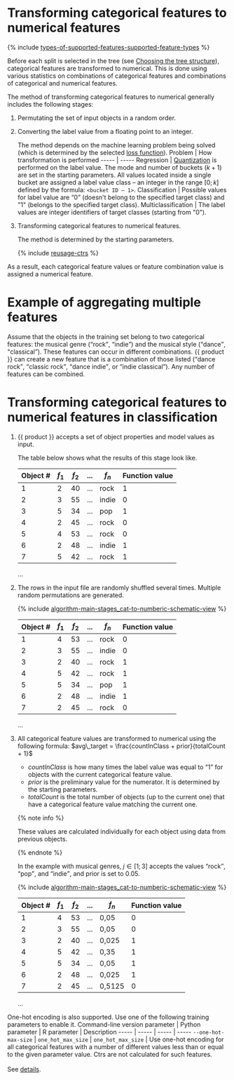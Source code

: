 # Transforming categorical features to numerical features

{% include [types-of-supported-features-supported-feature-types](../_includes/work_src/reusage-common-phrases/supported-feature-types.md) %}


Before each split is selected in the tree (see [Choosing the tree structure](algorithm-main-stages_choose-tree-structure.md)), categorical features are transformed to numerical. This is done using various statistics on combinations of categorical features and combinations of categorical and numerical features.

The method of transforming categorical features to numerical generally includes the following stages:
1. Permutating the set of input objects in a random order.

1. Converting the label value from a floating point to an integer.

    The method depends on the machine learning problem being solved (which is determined by the selected [loss function](loss-functions.md)).
    Problem | How transformation is performed
    ----- | -----
    Regression | [Quantization](quantization.md) is performed on the label value. The mode and number of buckets ($k+1$) are set in the starting parameters. All values located inside a single bucket are assigned a label value class – an integer in the range $[0;k]$ defined by the formula: `<bucket ID – 1>`.
    Classification | Possible values for label value are <q>0</q> (doesn't belong to the specified target class) and "1" (belongs to the specified target class).
    Multiclassification | The label values are integer identifiers of target classes (starting from "0").


1. Transforming categorical features to numerical features.

    The method is determined by the starting parameters.

    {% include [reusage-ctrs](../_includes/work_src/reusage/ctrs.md) %}

As a result, each categorical feature values or feature combination value is assigned a numerical feature.

 # Example of aggregating multiple features

 Assume that the objects in the training set belong to two categorical features: the musical genre (<q>rock</q>, <q>indie</q>) and the musical style (<q>dance</q>, <q>classical</q>). These features can occur in different combinations. {{ product }} can create a new feature that is a combination of those listed (<q>dance rock</q>, <q>classic rock</q>, <q>dance indie</q>, or <q>indie classical</q>). Any number of features can be combined.

 # Transforming categorical features to numerical features in classification

 1. {{ product }} accepts a set of object properties and model values as input.

     The table below shows what the results of this stage look like.

     Object # | $f_{1}$ | $f_{2}$ | ... | $f_{n}$ | Function value
     ----- | ----- | ----- | ----- | ----- | -----
     1 | 2 | 40 | ... | rock | 1
     2 | 3 | 55 | ... | indie | 0
     3 | 5 | 34 | ... | pop | 1
     4 | 2 | 45 | ... | rock | 0
     5 | 4 | 53 | ... | rock | 0
     6 | 2 | 48 | ... | indie | 1
     7 | 5 | 42 | ... | rock | 1
     ...

 1. The rows in the input file are randomly shuffled several times. Multiple random permutations are generated.

     {% include [algorithm-main-stages_cat-to-numberic-schematic-view](../_includes/concepts/algorithm-main-stages_cat-to-numberic/schematic-view.md) %}

     Object # | $f_{1}$ | $f_{2}$ | ... | $f_{n}$ | Function value
     ----- | ----- | ----- | ----- | ----- | -----
     1 | 4 | 53 | ... | rock | 0
     2 | 3 | 55 | ... | indie | 0
     3 | 2 | 40 | ... | rock | 1
     4 | 5 | 42 | ... | rock | 1
     5 | 5 | 34 | ... | pop | 1
     6 | 2 | 48 | ... | indie | 1
     7 | 2 | 45 | ... | rock | 0
     ...

 1. All categorical feature values are transformed to numerical using the following formula:
     $avg\_target = \frac{countInClass + prior}{totalCount + 1}$
     - $countInClass$ is how many times the label value was equal to <q>1</q> for objects with the current categorical feature value.
     - $prior$ is the preliminary value for the numerator. It is determined by the starting parameters.
     - $totalCount$ is the total number of objects (up to the current one) that have a categorical feature value matching the current one.

     {% note info %}

     These values are calculated individually for each object using data from previous objects.

     {% endnote %}

     In the example with musical genres, $j \in [1;3]$ accepts the values <q>rock</q>, <q>pop</q>, and <q>indie</q>, and prior is set to 0.05.

     {% include [algorithm-main-stages_cat-to-numberic-schematic-view](../_includes/concepts/algorithm-main-stages_cat-to-numberic/schematic-view.md) %}

     Object # | $f_{1}$ | $f_{2}$ | ... | $f_{n}$ | Function value
     ----- | ----- | ----- | ----- | ----- | -----
     1 | 4 | 53 | ... | 0,05 | 0
     2 | 3 | 55 | ... | 0,05 | 0
     3 | 2 | 40 | ... | 0,025 | 1
     4 | 5 | 42 | ... | 0,35 | 1
     5 | 5 | 34 | ... | 0,05 | 1
     6 | 2 | 48 | ... | 0,025 | 1
     7 | 2 | 45 | ... | 0,5125 | 0
     ...

One-hot encoding is also supported. Use one of the following training parameters to enable it.
Command-line version parameter | Python parameter | R parameter | Description
----- | ----- | ----- | -----
`--one-hot-max-size` | `one_hot_max_size` | `one_hot_max_size` | Use one-hot encoding for all categorical features with a number of different values less than or equal to the given parameter value. Ctrs are not calculated for such features.<br/><br/>See [details](../features/categorical-features.md).
